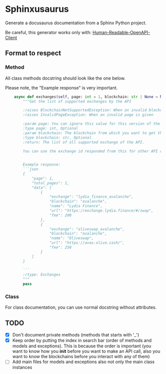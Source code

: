 # Sphinxusaurus

Generate a docusaurus documentation from a Sphinx Python project.

Be careful, this generator works only with: [Human-Readable-OpenAPI-Client](https://github.com/Clarensia/Human-Readable-OpenAPI-Client-Generator)

## Format to respect

### Method

All class methods docstring should look like the one below.

Please note, the "Example response" is very important.

```python
    async def exchanges(self, page: int = 1, blockchain: str | None = None) -> Exchanges:
        """Get the list of supported exchanges by the API

        :raises BlockchainNotSupportedException: When an invalid blockchain id is given
        :raises InvalidPageException: When an invalid page is given

        :param page: You can ignore this value for this version of the API., defaults to 1
        :type page: int, Optional
        :param blockchain: The blockchain from which you want to get the exchanges, defaults to None
        :type blockchain: str, Optional
        :return: The list of all supported exchange of the API.
        
        You can use the exchange id responded from this for other API calls.


        Example response:
        ```json
        {
            "page": 1,
            "total_pages": 1,
            "data": [
                {
                    "exchange": "lydia_finance_avalanche",
                    "blockchain": "avalanche",
                    "name": "Lydia Finance",
                    "url": "https://exchange.lydia.finance/#/swap",
                    "fee": 200
                },
                {
                    "exchange": "oliveswap_avalanche",
                    "blockchain": "avalanche",
                    "name": "Oliveswap",
                    "url": "https://avax.olive.cash/",
                    "fee": 250
                }
            ]
        }

        ```
        :rtype: Exchanges
        """
        pass
```

### Class

For class documentation, you can use normal docstring without attributes.

## TODO

- [x] Don't document private methods (methods that starts with '_')
- [x] Keep order by putting the index in search bar (order of methods and models and exceptions).
      This is because the order is important (you want to know how you __init__ before you want
      to make an API call, also you want to know the blockchains before you interact with any of
      them)
- [ ] Add main files for models and exceptions also not only the main class instances
